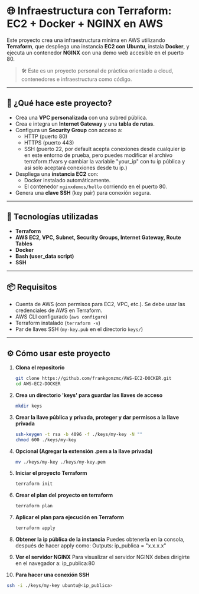 # 🌐 Infraestructura con Terraform: EC2 + Docker + NGINX en AWS

Este proyecto crea una infraestructura mínima en AWS utilizando **Terraform**, que despliega una instancia **EC2 con Ubuntu**, instala **Docker**, y ejecuta un contenedor **NGINX** con una demo web accesible en el puerto 80.

> 🛠️ Este es un proyecto personal de práctica orientado a cloud, contenedores e infraestructura como código.

---

## 🚀 ¿Qué hace este proyecto?

- Crea una **VPC personalizada** con una subred pública.
- Crea e integra un **Internet Gateway** y una **tabla de rutas**.
- Configura un **Security Group** con acceso a:
  - HTTP (puerto 80)
  - HTTPS (puerto 443)
  - SSH (puerto 22, por default acepta conexiones desde cualquier ip en este entorno de prueba, pero puedes modificar el archivo terraform.tfvars y cambiar la variable "your_ip" con tu ip pública y asi solo aceptará conexiones desde tu ip.)
- Despliega una **instancia EC2** con:
  - Docker instalado automáticamente.
  - El contenedor `nginxdemos/hello` corriendo en el puerto 80.
- Genera una **clave SSH** (key pair) para conexión segura.

---

## 🧰 Tecnologías utilizadas

- **Terraform**
- **AWS EC2, VPC, Subnet, Security Groups, Internet Gateway, Route Tables**
- **Docker**
- **Bash (user_data script)**
- **SSH**

---

## 📦 Requisitos

- Cuenta de AWS (con permisos para EC2, VPC, etc.). Se debe usar las credenciales de AWS en Terraform.
- AWS CLI configurado (`aws configure`)
- Terraform instalado (`terraform -v`)
- Par de llaves SSH (`my-key.pub` en el directorio `keys/`)

---

## ⚙️ Cómo usar este proyecto

1. **Clona el repositorio**
   ```bash
   git clone https://github.com/frankgonzmc/AWS-EC2-DOCKER.git
   cd AWS-EC2-DOCKER

2. **Crea un directorio 'keys' para guardar las llaves de acceso**
   ```bash
   mkdir keys

3. **Crear la llave pública y privada, proteger y dar permisos a la llave privada**
   ```bash
   ssh-keygen -t rsa -b 4096 -f ./keys/my-key -N ""
   chmod 600 ./keys/my-key

4. **Opcional (Agregar la extensión .pem a la llave privada)**
   ```bash
   mv ./keys/my-key ./keys/my-key.pem

5. **Iniciar el proyecto Terraform**
   ```bash
   terraform init

6. **Crear el plan del proyecto en terraform**
   ```bash
   terraform plan

7. **Aplicar el plan para ejecución en Terraform**
   ```bash
   terraform apply

8. **Obtener la ip pública de la instancia**
    Puedes obtenerla en la consola, después de hacer apply como:
    Outputs:
        ip_publica = "x.x.x.x"

9. **Ver el servidor NGINX**
    Para visualizar el servidor NGINX debes dirigirte en el navegador a:
        ip_publica:80

10. **Para hacer una conexión SSH**
   ```bash
   ssh -i ./keys/my-key ubuntu@<ip_publica>